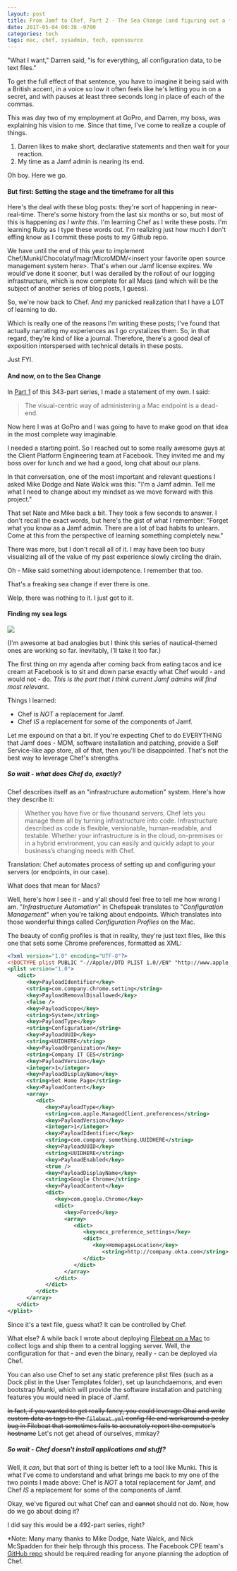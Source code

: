 ```yaml
---
layout: post
title: From Jamf to Chef, Part 2 - The Sea Change (and figuring out a few basics)
date: 2017-05-04 00:38 -0700
categories: tech
tags: mac, chef, sysadmin, tech, opensource
---
```


"What I want," Darren said, "is for everything, all configuration data, to be text files."

To get the full effect of that sentence, you have to imagine it being said with a British accent, in a voice so low it often feels like he's letting you in on a secret, and with pauses at least three seconds long in place of each of the commas.

This was day two of my employment at GoPro, and Darren, my boss, was explaining his vision to me. Since that time, I've come to realize a couple of things.

1. Darren likes to make short, declarative statements and then wait for your reaction.
2. My time as a Jamf admin is nearing its end.

Oh boy. Here we go.

#### But first: Setting the stage and the timeframe for all this

Here's the deal with these blog posts: they're sort of happening in near-real-time. There's some history from the last six months or so, but most of this is happening *as I write this*. I'm learning Chef as I write these posts. I'm learning Ruby as I type these words out. I'm realizing just how much I don't effing know as I commit these posts to my Github repo.

We have until the end of this year to implement Chef/Munki/Chocolaty/Imagr/MicroMDM/&lt;insert your favorite open source management system here&gt;. That's when our Jamf license expires. We would've done it sooner, but I was derailed by the rollout of our logging infrastructure, which is now complete for all Macs (and which will be the subject of another series of blog posts, I guess).

So, we're now back to Chef. And my panicked realization that I have a LOT of learning to do.

Which is really one of the reasons I'm writing these posts; I've found that actually narrating my experiences as I go crystalizes them. So, in that regard, they're kind of like a journal. Therefore, there's a good deal of exposition interspersed with technical details in these posts.

Just FYI.

#### And now, on to the Sea Change

In [Part 1](http://lowlyadmin.com/tech/2017/04/24/from-jamf-to-chef-part-1/) of this 343-part series, I made a statement of my own. I said:

> The visual-centric way of administering a Mac endpoint is a dead-end.

Now here I was at GoPro and I was going to have to make good on that idea in the most complete way imaginable.

I needed a starting point. So I reached out to some really awesome guys at the Client Platform Engineering team at Facebook. They invited me and my boss over for lunch and we had a good, long chat about our plans.

In that conversation, one of the most important and relevant questions I asked Mike Dodge and Nate Walck was this: "I'm a Jamf admin. Tell me what I need to change about my mindset as we move forward with this project."

That set Nate and Mike back a bit. They took a few seconds to answer. I don't recall the exact words, but here's the gist of what I remember: "Forget what you know as a Jamf admin. There are a lot of bad habits to unlearn. Come at this from the perspective of learning something completely new."

There was more, but I don't recall all of it. I may have been too busy visualizing all of the value of my past experience slowly circling the drain.

Oh - Mike said something about idempotence. I remember that too.

That's a freaking sea change if ever there is one.

Welp, there was nothing to it. I just got to it.

#### Finding my sea legs

![][seachange]

(I'm awesome at bad analogies but I think this series of nautical-themed ones are working so far. Inevitably, I'll take it too far.)

The first thing on my agenda after coming back from eating tacos and ice cream at Facebook is to sit and down parse exactly what Chef would - and would not - do. *This is the part that I think current Jamf admins will find most relevant*.

Things I learned:

- Chef is *NOT* a replacement for Jamf.
- Chef *IS* a replacement for some of the components of Jamf.

Let me expound on that a bit. If you're expecting Chef to do EVERYTHING that Jamf does - MDM, software installation and patching, provide a Self Service-like app store, all of that, then you'll be disappointed. That's not the best way to leverage Chef's strengths.

##### So wait - what does Chef do, exactly?

Chef describes itself as an "infrastructure automation" system. Here's how they describe it:

> Whether you have five or five thousand servers, Chef lets you manage them all by turning infrastructure into code. Infrastructure described as code is flexible, versionable, human-readable, and testable. Whether your infrastructure is in the cloud, on-premises or in a hybrid environment, you can easily and quickly adapt to your business’s changing needs with Chef.

Translation: Chef automates process of setting up and configuring your servers (or endpoints, in our case).

What does that mean for Macs?

Well, here's how I see it - and y'all should feel free to tell me how wrong I am. "*Infrastructure Automation*" in Chefspeak translates to "*Configuration Management*" when you're talking about endpoints. Which translates into those wonderful things called *Configuration Profiles* on the Mac.

The beauty of config profiles is that in reality, they're just text files, like this one that sets some Chrome preferences, formatted as XML:

````XML
<?xml version="1.0" encoding="UTF-8"?>
<!DOCTYPE plist PUBLIC "-//Apple//DTD PLIST 1.0//EN" "http://www.apple.com/DTDs/PropertyList-1.0.dtd">
<plist version="1.0">
   <dict>
      <key>PayloadIdentifier</key>
      <string>com.company.chrome.setting</string>
      <key>PayloadRemovalDisallowed</key>
      <false />
      <key>PayloadScope</key>
      <string>System</string>
      <key>PayloadType</key>
      <string>Configuration</string>
      <key>PayloadUUID</key>
      <string>UUIDHERE</string>
      <key>PayloadOrganization</key>
      <string>Company IT CES</string>
      <key>PayloadVersion</key>
      <integer>1</integer>
      <key>PayloadDisplayName</key>
      <string>Set Home Page</string>
      <key>PayloadContent</key>
      <array>
         <dict>
            <key>PayloadType</key>
            <string>com.apple.ManagedClient.preferences</string>
            <key>PayloadVersion</key>
            <integer>1</integer>
            <key>PayloadIdentifier</key>
            <string>com.company.something.UUIDHERE</string>
            <key>PayloadUUID</key>
            <string>UUIDHERE</string>
            <key>PayloadEnabled</key>
            <true />
            <key>PayloadDisplayName</key>
            <string>Google Chrome</string>
            <key>PayloadContent</key>
            <dict>
               <key>com.google.Chrome</key>
               <dict>
                  <key>Forced</key>
                  <array>
                     <dict>
                        <key>mcx_preference_settings</key>
                        <dict>
                           <key>HomepageLocation</key>
                              <string>http://company.okta.com</string>
                        </dict>
                     </dict>
                  </array>
               </dict>
            </dict>
         </dict>
      </array>
   </dict>
</plist>
````
Since it's a text file, guess what? It can be controlled by Chef.

What else? A while back I wrote about deploying [Filebeat on a Mac](http://lowlyadmin.com/mac/2016/06/02/deploying-filebeat-on-macos/) to collect logs and ship them to a central logging server. Well, the configuration for that - and even the binary, really - can be deployed via Chef.

You can also use Chef to set any static preference plist files (such as a Dock plist in the User Templates folder), set up launchdaemons, and even bootstrap Munki, which will provide the software installation and patching features you would need in place of Jamf.

~~In fact, if you wanted to get really fancy, you could leverage Ohai and write custom data as tags to the `filebeat.yml` config file and workaround a pesky bug in Filebeat that sometimes fails to accurately report the computer's hostname~~ Let's not get ahead of ourselves, mmkay?

##### So wait - Chef doesn't install applications and stuff?

Well, it *can*, but that sort of thing is better left to a tool like Munki. This is what I've come to understand and what brings me back to my one of the two points I made above: Chef is *NOT* a total replacement for Jamf, and Chef *IS* a replacement for some of the components of Jamf.

Okay, we've figured out what Chef can and ~~cannot~~ should not do. Now, how do we go about doing it?

I did say this would be a 492-part series, right?

*Note: Many many thanks to Mike Dodge, Nate Walck, and Nick McSpadden for their help through this process. The Facebook CPE team's [GitHub repo](https://github.com/facebook/IT-CPE) should be required reading for anyone planning the adoption of Chef.


[seachange]: http://lowlyadmin.com/img/sealegs.gif
